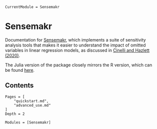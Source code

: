 ```@meta
CurrentModule = Sensemakr
```

# Sensemakr

Documentation for [Sensemakr](https://github.com/d2cml-ai/Sensemakr.jl), which implements a suite of sensitivity analysis tools that makes it easier to understand the impact of omitted variables in linear regression models, as discussed in [Cinelli and Hazlett (2020)](https://rss.onlinelibrary.wiley.com/doi/10.1111/rssb.12348).

The Julia version of the package closely mirrors the R version, which can be found [here](http://carloscinelli.com/sensemakr/).

## Contents

```@contents
Pages = [
    "quickstart.md",
    "advanced_use.md"
]
Depth = 2
```

```@autodocs
Modules = [Sensemakr]
```
